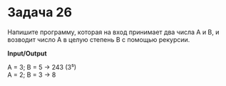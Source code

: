 # Задача 26

Напишите программу, которая на вход принимает два числа A и B, и возводит число А в целую степень B с помощью рекурсии.

**Input/Output**

A = 3; B = 5 -> 243 (3⁵)    
A = 2; B = 3 -> 8